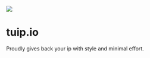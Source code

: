 [![](https://images.microbadger.com/badges/version/moncho/tuip.io.svg)](http://microbadger.com/#/images/moncho/tuip.io "Get your own version badge on microbadger.com")

# tuip.io
Proudly gives back your ip with style and minimal effort.
